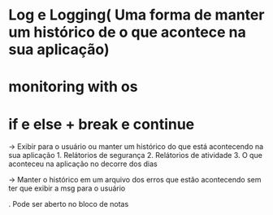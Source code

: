 # Log e Logging( Uma forma de manter um histórico de o que acontece na sua aplicação)
# monitoring with os 
# if e else + break e continue

-> Exibir para o usuário ou manter um histórico do que está acontecendo na sua aplicação
    1. Relátorios de segurança
    2.  Relátorios de atividade
    3. O que aconteceu na aplicação no decorre dos dias

-> Manter o histórico em um arquivo dos erros que estão acontecendo sem ter que exibir a msg para o usuário 

. Pode ser aberto no bloco de notas